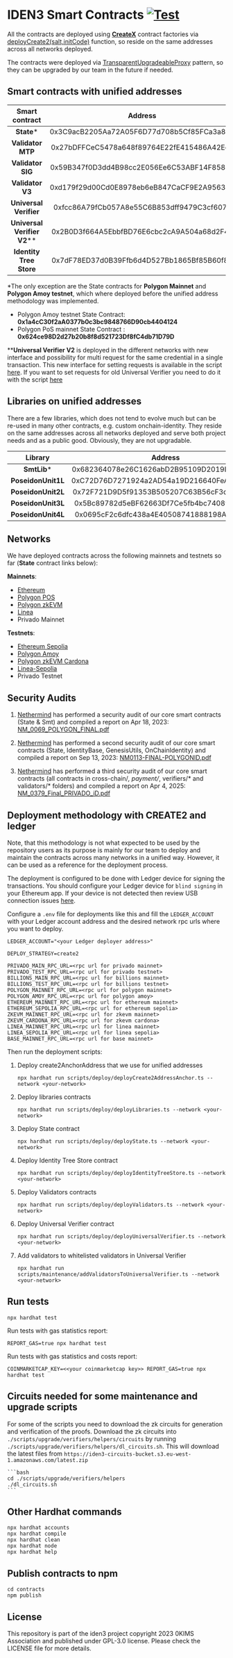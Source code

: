 # IDEN3 Smart Contracts [![Test](https://github.com/iden3/contracts/workflows/Tests/badge.svg)](https://github.com/iden3/contracts/actions?query=workflow%3ATests)

All the contracts are deployed using [**CreateX**](https://createx.rocks/) contract factories via [deployCreate2(salt,initCode)](https://github.com/pcaversaccio/createx/blob/main/src/CreateX.sol#L332)  function, so reside on the same addresses across all networks deployed.

The contracts were deployed via [TransparentUpgradeableProxy](https://github.com/OpenZeppelin/openzeppelin-contracts/blob/master/contracts/proxy/transparent/TransparentUpgradeableProxy.sol) pattern, so they can be upgraded by our team in the future if needed.

## Smart contracts with unified addresses

|     Smart contract      |     Address                                |
|:-----------------------:|:------------------------------------------:|
|       **State***        | 0x3C9acB2205Aa72A05F6D77d708b5Cf85FCa3a896 |
|    **Validator MTP**    | 0x27bDFFCeC5478a648f89764E22fE415486A42Ede |
|    **Validator SIG**    | 0x59B347f0D3dd4B98cc2E056Ee6C53ABF14F8581b |
|    **Validator V3**     | 0xd179f29d00Cd0E8978eb6eB847CaCF9E2A956336 |
| **Universal Verifier**  | 0xfcc86A79fCb057A8e55C6B853dff9479C3cf607c |
| **Universal Verifier V2****  | 0x2B0D3f664A5EbbfBD76E6cbc2cA9A504a68d2F4F |
| **Identity Tree Store** | 0x7dF78ED37d0B39Ffb6d4D527Bb1865Bf85B60f81 |


*The only exception are the State contracts for **Polygon Mainnet** and **Polygon Amoy testnet**, which where deployed before the unified address methodology was implemented.

- Polygon Amoy testnet State Contract: **0x1a4cC30f2aA0377b0c3bc9848766D90cb4404124**
- Polygon PoS mainnet State Contract : **0x624ce98D2d27b20b8f8d521723Df8fC4db71D79D**

****Universal Verifier V2** is deployed in the different networks with new interface and possibility for multi request for the same credential in a single transaction. This new interface for setting requests is available in the script [here](https://github.com/iden3/contracts/blob/master/scripts/maintenance/setProofRequest.ts). If you want to set requests for old Universal Verifier you need to do it with the script [here](https://github.com/iden3/contracts/blob/d81b2717e2e4db4aeeee8b9899a5cb6b7ccc3063/scripts/maintenance/setProofRequest.ts)

## Libraries on unified addresses
There are a few libraries, which does not tend to evolve much but can be re-used in many other contracts, e.g. custom onchain-identity. They reside on the same addresses across all networks deployed and serve both project needs and as a public good. Obviously, they are not upgradable.

|      Library       |     Address                                |
|:------------------:|:------------------------------------------:|
|    **SmtLib***     | 0x682364078e26C1626abD2B95109D2019E241F0F6 |
| **PoseidonUnit1L** | 0xC72D76D7271924a2AD54a19D216640FeA3d138d9 |
| **PoseidonUnit2L** | 0x72F721D9D5f91353B505207C63B56cF3d9447edB |
| **PoseidonUnit3L** | 0x5Bc89782d5eBF62663Df7Ce5fb4bc7408926A240 |
| **PoseidonUnit4L** | 0x0695cF2c6dfc438a4E40508741888198A6ccacC2 |

## Networks
We have deployed contracts across the following mainnets and testnets so far (**State** contract links below):

**Mainnets**:

- [Ethereum](https://etherscan.io/address/0x3C9acB2205Aa72A05F6D77d708b5Cf85FCa3a896)
- [Polygon POS](https://polygonscan.com/address/0x624ce98d2d27b20b8f8d521723df8fc4db71d79d)
- [Polygon zkEVM](https://zkevm.polygonscan.com/address/0x3C9acB2205Aa72A05F6D77d708b5Cf85FCa3a896)
- [Linea](https://lineascan.build/address/0x3C9acB2205Aa72A05F6D77d708b5Cf85FCa3a896)
- Privado Mainnet

**Testnets**:

- [Ethereum Sepolia](https://sepolia.etherscan.io/address/0x3C9acB2205Aa72A05F6D77d708b5Cf85FCa3a896)
- [Polygon Amoy](https://amoy.polygonscan.com/address/0x1a4cc30f2aa0377b0c3bc9848766d90cb4404124)
- [Polygon zkEVM Cardona](https://cardona-zkevm.polygonscan.com/address/0x3C9acB2205Aa72A05F6D77d708b5Cf85FCa3a896)
- [Linea-Sepolia](https://sepolia.lineascan.build/address/0x3C9acB2205Aa72A05F6D77d708b5Cf85FCa3a896)
- Privado Testnet


## Security Audits

1. [Nethermind](https://www.nethermind.io/smart-contract-audits) has performed a security audit of our core smart contracts (State & Smt) and compiled a report on Apr 18, 2023: 
   [NM_0069_POLYGON_FINAL.pdf](https://raw.githubusercontent.com/iden3/audits/49031d13ae4a97b16f204770c86296290188c036/contracts/NM0069-FINAL_POLYGON_ID.pdf)

2. [Nethermind](https://www.nethermind.io/smart-contract-audits) has performed a second security audit of our core smart contracts (State, IdentityBase, GenesisUtils, OnChainIdentity) and compiled a report on Sep 13, 2023:
   [NM0113-FINAL-POLYGONID.pdf](https://raw.githubusercontent.com/iden3/audits/49031d13ae4a97b16f204770c86296290188c036/contracts/NM0113-FINAL_POLYGONID.pdf)

3. [Nethermind](https://www.nethermind.io/smart-contract-audits) has performed a third security audit of our core smart contracts (all contracts in cross-chain/*, payment/*, verifiers/* and validators/* folders) and compiled a report on Apr 4, 2025:
   [NM_0379_Final_PRIVADO_iD.pdf](https://raw.githubusercontent.com/iden3/audits/49031d13ae4a97b16f204770c86296290188c036/contracts/NM_0379_Final_PRIVADO_iD.pdf)

## Deployment methodology with CREATE2 and ledger

Note, that this methodology is not what expected to be used by the repository users as its purpose is mainly for our team to deploy and maintain the contracts across many networks in a unified way. However, it can be used as a reference for the deployment process.

The deployment is configured to be done with Ledger device for signing the transactions.
You should configure your Ledger device for `blind signing` in your Ethereum app.
If your device is not detected then review USB connection issues [here](https://support.ledger.com/article/115005165269-zd).

Configure a `.env` file for deployments like this and fill the `LEDGER_ACCOUNT` with your Ledger account address and the desired network rpc urls where you want to deploy.
```
LEDGER_ACCOUNT="<your Ledger deployer address>"

DEPLOY_STRATEGY=create2

PRIVADO_MAIN_RPC_URL=<rpc url for privado mainnet>
PRIVADO_TEST_RPC_URL=<rpc url for privado testnet>
BILLIONS_MAIN_RPC_URL=<rpc url for billions mainnet>
BILLIONS_TEST_RPC_URL=<rpc url for billions testnet>
POLYGON_MAINNET_RPC_URL=<rpc url for polygon mainnet>
POLYGON_AMOY_RPC_URL=<rpc url for polygon amoy>
ETHEREUM_MAINNET_RPC_URL=<rpc url for ethereum mainnet>
ETHEREUM_SEPOLIA_RPC_URL=<rpc url for ethereum sepolia>
ZKEVM_MAINNET_RPC_URL=<rpc url for zkevm mainnet>
ZKEVM_CARDONA_RPC_URL=<rpc url for zkevm cardona>
LINEA_MAINNET_RPC_URL=<rpc url for linea mainnet>
LINEA_SEPOLIA_RPC_URL=<rpc url for linea sepolia>
BASE_MAINNET_RPC_URL=<rpc url for base mainnet>
```

Then run the deployment scripts:

1. Deploy create2AnchorAddress that we use for unified addresses
   ```shell
   npx hardhat run scripts/deploy/deployCreate2AddressAnchor.ts --network <your-network>
   ```
2. Deploy libraries contracts
   ```shell
   npx hardhat run scripts/deploy/deployLibraries.ts --network <your-network>
   ```
3. Deploy State contract
   ```shell
   npx hardhat run scripts/deploy/deployState.ts --network <your-network>
   ```
4. Deploy Identity Tree Store contract
   ```
   npx hardhat run scripts/deploy/deployIdentityTreeStore.ts --network <your-network>
   ```
5. Deploy Validators contracts
   ```
   npx hardhat run scripts/deploy/deployValidators.ts --network <your-network>
   ```
6. Deploy Universal Verifier contract
   ```
   npx hardhat run scripts/deploy/deployUniversalVerifier.ts --network <your-network>
   ```
7. Add validators to whitelisted validators in Universal Verifier
   ```
   npx hardhat run scripts/maintenance/addValidatorsToUniversalVerifier.ts --network <your-network>
   ```

## Run tests

```shell
npx hardhat test
```

Run tests with gas statistics report:

```shell
REPORT_GAS=true npx hardhat test 
```

Run tests with gas statistics and costs report:

```shell
COINMARKETCAP_KEY=<<your coinmarketcap key>> REPORT_GAS=true npx hardhat test 
```

## Circuits needed for some maintenance and upgrade scripts
For some of the scripts you need to download the zk circuits for generation and verification of the proofs.
Download the zk circuits into `./scripts/upgrade/verifiers/helpers/circuits` by running `./scripts/upgrade/verifiers/helpers/dl_circuits.sh`. This will download the latest files from `https://iden3-circuits-bucket.s3.eu-west-1.amazonaws.com/latest.zip`

    ```bash
    cd ./scripts/upgrade/verifiers/helpers 
    ./dl_circuits.sh
    ```

## Other Hardhat commands

```shell
npx hardhat accounts
npx hardhat compile
npx hardhat clean
npx hardhat node
npx hardhat help
```

## Publish contracts to npm

```shell
cd contracts
npm publish
```

## License

This repository is part of the iden3 project copyright 2023 0KIMS Association and published under GPL-3.0 license. Please check the LICENSE file for more details.
